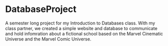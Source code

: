 # DatabaseProject
A semester long project for my Introduction to Databases class. With my class partner, we created a simple website and database to communicate and hold infomration about a fictional school based on the Marvel Cinematic Universe and the Marvel Comic Universe. 
